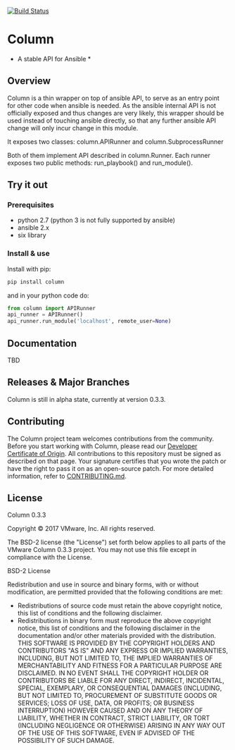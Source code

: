 [![Build Status](https://travis-ci.org/vmware/column.svg?branch=master)](https://travis-ci.org/vmware/column)

# Column

* A stable API for Ansible *

## Overview
Column is a thin wrapper on top of ansible API, to serve
as an entry point for other code when ansible is needed. As the ansible
internal API is not officially exposed and thus changes are very likely,
this wrapper should be used instead of touching ansible directly,
so that any further ansible API change will only incur change in this module.

It exposes two classes:
column.APIRunner and column.SubprocessRunner

Both of them implement API described in column.Runner.
Each runner exposes two public methods:
run_playbook() and run_module().

## Try it out

### Prerequisites
* python 2.7 (python 3 is not fully supported by ansible)
* ansible 2.x
* six library

### Install & use
Install with pip:
```bash
pip install column
```
and in your python code do:
```python
from column import APIRunner
api_runner = APIRunner()
api_runner.run_module('localhost', remote_user=None)
```

## Documentation
TBD

## Releases & Major Branches
Column is still in alpha state, currently at version 0.3.3.

## Contributing

The Column project team welcomes contributions from the community. Before you start working with Column, please read our [Developer Certificate of Origin](https://cla.vmware.com/dco). All contributions to this repository must be signed as described on that page. Your signature certifies that you wrote the patch or have the right to pass it on as an open-source patch. For more detailed information, refer to [CONTRIBUTING.md](CONTRIBUTING.md).

## License

Column 0.3.3

Copyright © 2017 VMware, Inc.  All rights reserved.

The BSD-2 license (the "License") set forth below applies to all parts of the VMware Column 0.3.3
project. You may not use this file except in compliance with the License.

BSD-2 License

Redistribution and use in source and binary forms, with or without modification, are permitted provided that the following conditions are met:
* Redistributions of source code must retain the above copyright notice, this list of conditions and the following disclaimer.
* Redistributions in binary form must reproduce the above copyright notice, this list of conditions and the following disclaimer in the documentation and/or other materials provided with the distribution.
THIS SOFTWARE IS PROVIDED BY THE COPYRIGHT HOLDERS AND CONTRIBUTORS "AS IS" AND ANY EXPRESS OR IMPLIED WARRANTIES, INCLUDING, BUT NOT LIMITED TO, THE IMPLIED WARRANTIES OF MERCHANTABILITY AND FITNESS FOR A PARTICULAR PURPOSE ARE DISCLAIMED. IN NO EVENT SHALL THE COPYRIGHT HOLDER OR CONTRIBUTORS BE LIABLE FOR ANY DIRECT, INDIRECT, INCIDENTAL, SPECIAL, EXEMPLARY, OR CONSEQUENTIAL DAMAGES (INCLUDING, BUT NOT LIMITED TO, PROCUREMENT OF SUBSTITUTE GOODS OR SERVICES; LOSS OF USE, DATA, OR PROFITS; OR BUSINESS INTERRUPTION) HOWEVER CAUSED AND ON ANY THEORY OF LIABILITY, WHETHER IN CONTRACT, STRICT LIABILITY, OR TORT (INCLUDING NEGLIGENCE OR OTHERWISE) ARISING IN ANY WAY OUT OF THE USE OF THIS SOFTWARE, EVEN IF ADVISED OF THE POSSIBILITY OF SUCH DAMAGE.
